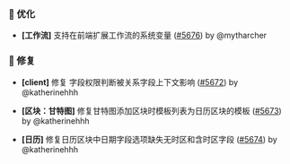 ### 🚀 优化

- **[工作流]** 支持在前端扩展工作流的系统变量 ([#5676](https://github.com/nocobase/nocobase/pull/5676)) by @mytharcher

### 🐛 修复

- **[client]** 修复 字段权限判断被关系字段上下文影响 ([#5672](https://github.com/nocobase/nocobase/pull/5672)) by @katherinehhh

- **[区块：甘特图]** 修复甘特图添加区块时模板列表为日历区块的模板 ([#5673](https://github.com/nocobase/nocobase/pull/5673)) by @katherinehhh

- **[日历]** 修复日历区块中日期字段选项缺失无时区和含时区字段 ([#5674](https://github.com/nocobase/nocobase/pull/5674)) by @katherinehhh

